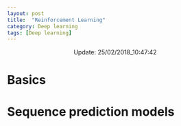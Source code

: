 ```yaml
---
layout: post
title:  "Reinforcement Learning"
category: Deep learning
tags: [Deep learning]
---
```


<center> Update: 25/02/2018_10:47:42</center>

  	
  	
  	
# Basics  	
  	
# Sequence prediction models  	
